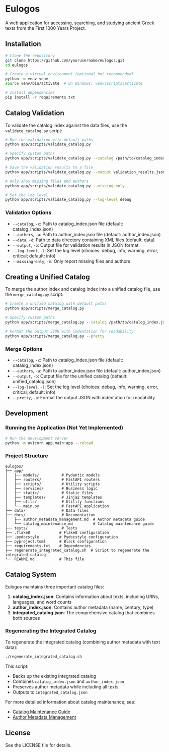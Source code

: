 # Eulogos

A web application for accessing, searching, and studying ancient Greek texts from the First 1000 Years Project.

## Installation

```bash
# Clone the repository
git clone https://github.com/yourusername/eulogos.git
cd eulogos

# Create a virtual environment (optional but recommended)
python -m venv venv
source venv/bin/activate  # On Windows: venv\Scripts\activate

# Install dependencies
pip install -r requirements.txt
```

## Catalog Validation

To validate the catalog index against the data files, use the `validate_catalog.py` script:

```bash
# Run the validation with default paths
python app/scripts/validate_catalog.py

# Specify custom paths
python app/scripts/validate_catalog.py --catalog /path/to/catalog_index.json --authors /path/to/author_index.json --data /path/to/data

# Save the validation results to a file
python app/scripts/validate_catalog.py --output validation_results.json

# Only show missing files and authors
python app/scripts/validate_catalog.py --missing-only

# Set the log level
python app/scripts/validate_catalog.py --log-level debug
```

### Validation Options

- `--catalog`, `-c`: Path to catalog_index.json file (default: catalog_index.json)
- `--authors`, `-a`: Path to author_index.json file (default: author_index.json)
- `--data`, `-d`: Path to data directory containing XML files (default: data)
- `--output`, `-o`: Output file for validation results in JSON format
- `--log-level`, `-l`: Set the log level (choices: debug, info, warning, error, critical; default: info)
- `--missing-only`, `-m`: Only report missing files and authors

## Creating a Unified Catalog

To merge the author index and catalog index into a unified catalog file, use the `merge_catalog.py` script:

```bash
# Create a unified catalog with default paths
python app/scripts/merge_catalog.py

# Specify custom paths
python app/scripts/merge_catalog.py --catalog /path/to/catalog_index.json --authors /path/to/author_index.json --output /path/to/unified_catalog.json

# Format the output JSON with indentation for readability
python app/scripts/merge_catalog.py --pretty
```

### Merge Options

- `--catalog`, `-c`: Path to catalog_index.json file (default: catalog_index.json)
- `--authors`, `-a`: Path to author_index.json file (default: author_index.json)
- `--output`, `-o`: Output file for the unified catalog (default: unified_catalog.json)
- `--log-level`, `-l`: Set the log level (choices: debug, info, warning, error, critical; default: info)
- `--pretty`, `-p`: Format the output JSON with indentation for readability

## Development

### Running the Application (Not Yet Implemented)

```bash
# Run the development server
python -m uvicorn app.main:app --reload
```

### Project Structure

```
eulogos/
├── app/
│   ├── models/          # Pydantic models
│   ├── routers/         # FastAPI routers
│   ├── scripts/         # Utility scripts
│   ├── services/        # Business logic
│   ├── static/          # Static files
│   ├── templates/       # Jinja2 templates
│   ├── utils/           # Utility functions
│   └── main.py          # FastAPI application
├── data/                # Data files
├── docs/                # Documentation
│   ├── author_metadata_management.md  # Author metadata guide
│   └── catalog_maintenance.md         # Catalog maintenance guide
├── tests/               # Tests
├── .flake8             # Flake8 configuration
├── .pydocstyle         # Pydocstyle configuration
├── pyproject.toml      # Black configuration
├── requirements.txt    # Dependencies
├── regenerate_integrated_catalog.sh  # Script to regenerate the integrated catalog
└── README.md           # This file
```

## Catalog System

Eulogos maintains three important catalog files:

1. **catalog_index.json**: Contains information about texts, including URNs, languages, and word counts
2. **author_index.json**: Contains author metadata (name, century, type)
3. **integrated_catalog.json**: The comprehensive catalog that combines both sources

### Regenerating the Integrated Catalog

To regenerate the integrated catalog (combining author metadata with text data):

```bash
./regenerate_integrated_catalog.sh
```

This script:
- Backs up the existing integrated catalog
- Combines `catalog_index.json` and `author_index.json`
- Preserves author metadata while including all texts
- Outputs to `integrated_catalog.json`

For more detailed information about catalog maintenance, see:
- [Catalog Maintenance Guide](docs/catalog_maintenance.md)
- [Author Metadata Management](docs/author_metadata_management.md)

## License

See the LICENSE file for details.
